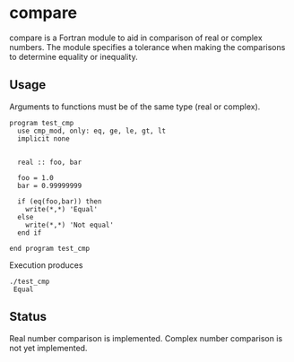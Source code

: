 # compare

compare is a Fortran module to aid in comparison of real or complex
numbers.  The module specifies a tolerance when making the comparisons to
determine equality or inequality.  

## Usage

Arguments to functions must be of the same type (real or complex).

```
program test_cmp
  use cmp_mod, only: eq, ge, le, gt, lt
  implicit none


  real :: foo, bar

  foo = 1.0
  bar = 0.99999999

  if (eq(foo,bar)) then
    write(*,*) 'Equal'
  else
    write(*,*) 'Not equal'
  end if

end program test_cmp
```

Execution produces

```
./test_cmp
 Equal
```

## Status

Real number comparison is implemented.  Complex number comparison is not yet implemented.
